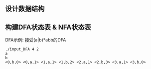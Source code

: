 设计数据结构
--------------------------------
构建DFA状态表 & NFA状态表
--------------------------------

DFA示例: 接受(a|b)*abb的DFA

	./input_DFA 4 2	
	a
	b
	<0,b,0> <0,a,1> <1,a,1> <1,b,2> <2,a,1> <2,b,3> <3,a,1> <3,b,0>

